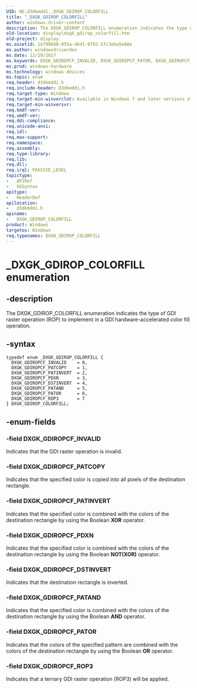 ```yaml
---
UID: NE:d3dkmddi._DXGK_GDIROP_COLORFILL
title: "_DXGK_GDIROP_COLORFILL"
author: windows-driver-content
description: The DXGK_GDIROP_COLORFILL enumeration indicates the type of GDI raster operation (ROP) to implement in a GDI hardware-accelerated color fill operation.
old-location: display\dxgk_gdirop_colorfill.htm
old-project: display
ms.assetid: 1ef99bb0-855a-46d1-9702-5fc3eba5e68e
ms.author: windowsdriverdev
ms.date: 12/29/2017
ms.keywords: DXGK_GDIROPCF_INVALID, DXGK_GDIROPCF_PATOR, DXGK_GDIROPCF_PDXN, display.dxgk_gdirop_colorfill, d3dkmddi/DXGK_GDIROPCF_DSTINVERT, DmEnums_eaf6bb81-110e-428b-9dc8-22d152bce5b9.xml, d3dkmddi/DXGK_GDIROPCF_PATAND, DXGK_GDIROPCF_DSTINVERT, d3dkmddi/DXGK_GDIROPCF_PATINVERT, d3dkmddi/DXGK_GDIROPCF_INVALID, d3dkmddi/DXGK_GDIROPCF_PATCOPY, d3dkmddi/DXGK_GDIROPCF_PDXN, d3dkmddi/DXGK_GDIROPCF_ROP3, DXGK_GDIROPCF_PATCOPY, DXGK_GDIROP_COLORFILL, DXGK_GDIROP_COLORFILL enumeration [Display Devices], d3dkmddi/DXGK_GDIROP_COLORFILL, d3dkmddi/DXGK_GDIROPCF_PATOR, DXGK_GDIROPCF_PATAND, DXGK_GDIROPCF_ROP3, _DXGK_GDIROP_COLORFILL, DXGK_GDIROPCF_PATINVERT
ms.prod: windows-hardware
ms.technology: windows-devices
ms.topic: enum
req.header: d3dkmddi.h
req.include-header: D3dkmddi.h
req.target-type: Windows
req.target-min-winverclnt: Available in Windows 7 and later versions of the Windows operating systems.
req.target-min-winversvr: 
req.kmdf-ver: 
req.umdf-ver: 
req.ddi-compliance: 
req.unicode-ansi: 
req.idl: 
req.max-support: 
req.namespace: 
req.assembly: 
req.type-library: 
req.lib: 
req.dll: 
req.irql: PASSIVE_LEVEL
topictype:
-	APIRef
-	kbSyntax
apitype:
-	HeaderDef
apilocation:
-	d3dkmddi.h
apiname:
-	DXGK_GDIROP_COLORFILL
product: Windows
targetos: Windows
req.typenames: DXGK_GDIROP_COLORFILL
---
```


# _DXGK_GDIROP_COLORFILL enumeration


## -description


The DXGK_GDIROP_COLORFILL enumeration indicates the type of GDI raster operation (ROP) to implement in a GDI hardware-accelerated color fill operation.


## -syntax


````
typedef enum _DXGK_GDIROP_COLORFILL { 
  DXGK_GDIROPCF_INVALID    = 0,
  DXGK_GDIROPCF_PATCOPY    = 1,
  DXGK_GDIROPCF_PATINVERT  = 2,
  DXGK_GDIROPCF_PDXN       = 3,
  DXGK_GDIROPCF_DSTINVERT  = 4,
  DXGK_GDIROPCF_PATAND     = 5,
  DXGK_GDIROPCF_PATOR      = 6,
  DXGK_GDIROPCF_ROP3       = 7
} DXGK_GDIROP_COLORFILL;
````


## -enum-fields




### -field DXGK_GDIROPCF_INVALID

Indicates that the GDI raster operation is invalid.


### -field DXGK_GDIROPCF_PATCOPY

Indicates that the specified color is copied into all pixels of the destination rectangle.


### -field DXGK_GDIROPCF_PATINVERT

Indicates that the specified color is combined with the colors of the destination rectangle by using the Boolean <b>XOR</b> operator.


### -field DXGK_GDIROPCF_PDXN

Indicates that the specified color is combined with the colors of the destination rectangle by using the Boolean <b>NOT(XOR)</b> operator.


### -field DXGK_GDIROPCF_DSTINVERT

Indicates that the destination rectangle is inverted.


### -field DXGK_GDIROPCF_PATAND

Indicates that the specified color is combined with the colors of the destination rectangle by using the Boolean <b>AND</b> operator.


### -field DXGK_GDIROPCF_PATOR

Indicates that the colors of the specified pattern are combined with the colors of the destination rectangle by using the Boolean <b>OR</b> operator.


### -field DXGK_GDIROPCF_ROP3

Indicates that a ternary GDI raster operation (ROP3) will be applied.

